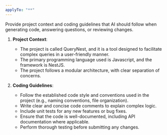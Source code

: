 ```yaml
---
applyTo: "**"
---
```


Provide project context and coding guidelines that AI should follow when generating code, answering questions, or reviewing changes.

1. **Project Context**:

   - The project is called QueryNest, and it is a tool designed to facilitate complex queries in a user-friendly manner.
   - The primary programming language used is Javascript, and the framework is NestJS.
   - The project follows a modular architecture, with clear separation of concerns.

2. **Coding Guidelines**:
   - Follow the established code style and conventions used in the project (e.g., naming conventions, file organization).
   - Write clear and concise code comments to explain complex logic.
   - Include unit tests for any new features or bug fixes.
   - Ensure that the code is well-documented, including API documentation where applicable.
   - Perform thorough testing before submitting any changes.
